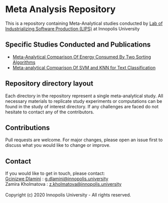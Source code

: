 # Meta Analysis Repository
This is a repository containing Meta-Analytical studies conducted by [Lab of Industrializing Software Production (LIPS)](https://innopolis.university/en/labofindustrializingsoftwareproduction%20/) at Innopolis University

## Specific Studies Conducted and Publications
* [Meta-Analytical Comparison Of Energy Consumed By Two Sorting Algorithms]()
* [Meta-analytical Comparison Of SVM and KNN for Text Classification]()

## Repository directory layout
Each directory in the repository represent a single meta-analytical study. All necessary materials to replicate study experiments or computations can be found in the study of interest directory. If any challenges are faced do not hesitate to contact any of the contributors.

## Contributions
Pull requests are welcome. For major changes, please open an issue first to discuss what you would like to change or improve.

## Contact
If you would like to get in touch, please contact: <br/>
[Gcinizwe Dlamini](https://github.com/Gci04) : g.dlamini@innopolis.university <br>
Zamira Kholmatova : z.kholmatova@innopolis.university<br><br>
Copyright (c) 2020 Innopolis University - All rights reserved.
